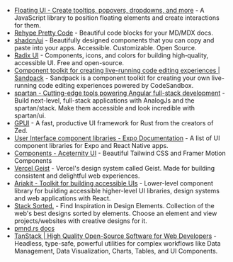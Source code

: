 - [Floating UI - Create tooltips, popovers, dropdowns, and more](https://floating-ui.com/) - A JavaScript library to position floating elements and create interactions for them.
- [Rehype Pretty Code](https://rehype-pretty-code.netlify.app/) - Beautiful code blocks for your MD/MDX docs.
- [shadcn/ui](https://ui.shadcn.com/) - Beautifully designed components that you can copy and paste into your apps. Accessible. Customizable. Open Source.
- [Radix UI](https://www.radix-ui.com/) - Components, icons, and colors for building high‑quality, accessible UI. Free and open-source.
- [Component toolkit for creating live-running code editing experiences | Sandpack](https://sandpack.codesandbox.io/) - Sandpack is a component toolkit for creating your own live-running code editing experiences powered by CodeSandbox.
- [spartan - Cutting-edge tools powering Angular full-stack development](https://www.spartan.ng/) - Build next-level, full-stack applications with AnalogJs and the spartan/stack. Make them accessible and look incredible with spartan/ui.
- [GPUI](https://www.gpui.rs/) - A fast, productive UI framework for Rust from the creators of Zed.
- [User Interface component libraries - Expo Documentation](https://docs.expo.dev/ui-programming/user-interface-libraries/) - A list of UI component libraries for Expo and React Native apps.
- [Components - Aceternity UI](https://ui.aceternity.com/components) - Beautiful Tailwind CSS and Framer Motion Components
- [Vercel Geist](https://vercel.com/geist/introduction) - Vercel's design system called Geist. Made for building consistent and delightful web experiences.
- [Ariakit - Toolkit for building accessible UIs](https://ariakit.org/) - Lower-level component library for building accessible higher-level UI libraries, design systems and web applications with React.
- [Stack Sorted.](https://stacksorted.com) - Find Inspiration in Design Elements. Collection of the web's best designs sorted by elements. Choose an element and view projects/websites with creative designs for it.
- [pmnd.rs docs](https://docs.pmnd.rs/)
- [TanStack | High Quality Open-Source Software for Web Developers](https://tanstack.com/) - Headless, type-safe, powerful utilities for complex workflows like Data Management, Data Visualization, Charts, Tables, and UI Components.